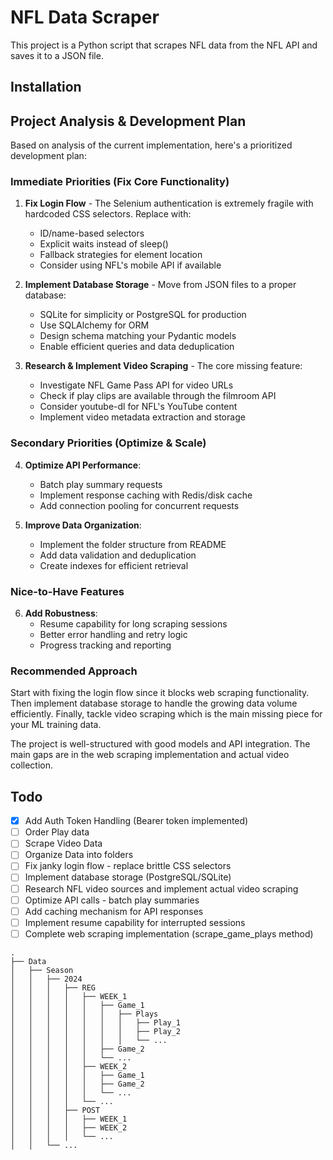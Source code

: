 # NFL Data Scraper

This project is a Python script that scrapes NFL data from the NFL API and saves it to a JSON file.

## Installation

## Project Analysis & Development Plan

Based on analysis of the current implementation, here's a prioritized development plan:

### Immediate Priorities (Fix Core Functionality)

1. **Fix Login Flow** - The Selenium authentication is extremely fragile with hardcoded CSS selectors. Replace with:
   - ID/name-based selectors
   - Explicit waits instead of sleep()
   - Fallback strategies for element location
   - Consider using NFL's mobile API if available

2. **Implement Database Storage** - Move from JSON files to a proper database:
   - SQLite for simplicity or PostgreSQL for production
   - Use SQLAlchemy for ORM
   - Design schema matching your Pydantic models
   - Enable efficient queries and data deduplication

3. **Research & Implement Video Scraping** - The core missing feature:
   - Investigate NFL Game Pass API for video URLs
   - Check if play clips are available through the filmroom API
   - Consider youtube-dl for NFL's YouTube content
   - Implement video metadata extraction and storage

### Secondary Priorities (Optimize & Scale)

4. **Optimize API Performance**:
   - Batch play summary requests
   - Implement response caching with Redis/disk cache
   - Add connection pooling for concurrent requests

5. **Improve Data Organization**:
   - Implement the folder structure from README
   - Add data validation and deduplication
   - Create indexes for efficient retrieval

### Nice-to-Have Features

6. **Add Robustness**:
   - Resume capability for long scraping sessions
   - Better error handling and retry logic
   - Progress tracking and reporting

### Recommended Approach

Start with fixing the login flow since it blocks web scraping functionality. Then implement database storage to handle the growing data volume efficiently. Finally, tackle video scraping which is the main missing piece for your ML training data.

The project is well-structured with good models and API integration. The main gaps are in the web scraping implementation and actual video collection.

## Todo

- [x] Add Auth Token Handling (Bearer token implemented)
- [ ] Order Play data
- [ ] Scrape Video Data
- [ ] Organize Data into folders
- [ ] Fix janky login flow - replace brittle CSS selectors
- [ ] Implement database storage (PostgreSQL/SQLite)
- [ ] Research NFL video sources and implement actual video scraping
- [ ] Optimize API calls - batch play summaries
- [ ] Add caching mechanism for API responses
- [ ] Implement resume capability for interrupted sessions
- [ ] Complete web scraping implementation (scrape_game_plays method)
```
.
├── Data
│   ├── Season
│   │   ├── 2024
│   │   │   ├── REG
│   │   │   │   ├── WEEK_1
│   │   │   │   │   ├── Game_1
│   │   │   │   │   │   ├── Plays
│   │   │   │   │   │   │   ├── Play_1
│   │   │   │   │   │   │   ├── Play_2
│   │   │   │   │   │   │   └── ...
│   │   │   │   │   ├── Game_2
│   │   │   │   │   └── ...
│   │   │   │   ├── WEEK_2
│   │   │   │   │   ├── Game_1
│   │   │   │   │   ├── Game_2
│   │   │   │   │   └── ...
│   │   │   │   └── ...
│   │   │   ├── POST
│   │   │   │   ├── WEEK_1
│   │   │   │   ├── WEEK_2
│   │   │   │   └── ...
│   │   └── ...
```